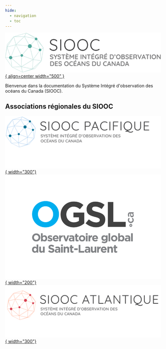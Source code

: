 ```yaml
---
hide:
  - navigation
  - toc
---
```


[![Logo du SIOOC](assets/logos/cioos-national-color.fr.svg){ align=center width="500" }](https://cioos.ca/fr/accueil/)  


Bienvenue dans la documentation du Système Intégré d'observation des océans du Canada (SIOOC).  




## Associations régionales du SIOOC

[![CIOOS Pacific](./assets/logos/CioosPac_FR.PNG){ width="300"}](https://cioospacific.ca/fr/accueil/)
[![SLGO Logo](./assets/logos/OGSL_Logo_test.png){ width="200"}](https://ogsl.ca/fr/accueil/)
[![CIOOS Atlantique](./assets/logos/CioosAtl_FR.PNG){ width="300"}](https://cioosatlantic.ca/fr/) 
